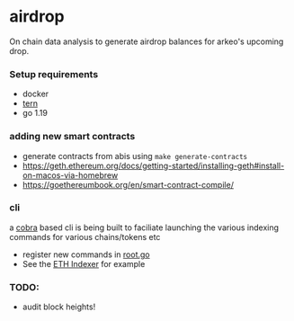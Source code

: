 # airdrop
On chain data analysis to generate airdrop balances for arkeo's upcoming drop.

### Setup requirements
- docker 
- [tern](https://github.com/jackc/tern)
- go 1.19

### adding new smart contracts
- generate contracts from abis using `make generate-contracts`
- https://geth.ethereum.org/docs/getting-started/installing-geth#install-on-macos-via-homebrew
- https://goethereumbook.org/en/smart-contract-compile/

### cli ###
a [cobra](https://github.com/spf13/cobra) based cli is being built to faciliate launching the various indexing commands for various chains/tokens etc
- register new commands in [root.go](https://github.com/ArkeoNetwork/airdrop/blob/e1e7f19370852abf344baf74948c15057e361948/cli/root.go#L33)
- See the [ETH Indexer](https://github.com/ArkeoNetwork/airdrop/blob/main/cli/indexer.go) for example
### TODO:
- audit block heights!